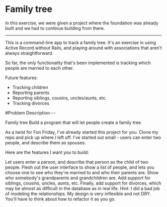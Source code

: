 # Family tree

In this exercise, we were given a project where the foundation was already built and we had to continue building from there.
_________________

This is a command-line app to track a family tree. It's an exercise in using Active Record without Rails, and playing around with associations that aren't always straightforward.

So far, the only functionality that's been implemented is tracking which people are married to each other.

Future features:

* Tracking children
* Reporting parents
* Reporting siblings, cousins, uncles/aunts, etc.
* Tracking divorces



#Problem Description---

Family tree
Build a program that will let people create a family tree.

As a twist for Fun Friday, I've already started this project for you. Clone my repo and pick up where I left off. I've started out small - users can enter two people, and describe them as spouses.

Here are the features I want you to build:

Let users enter a person, and describe that person as the child of two people.
Flesh out the user interface to show a list of people, and lets you choose one to see who they're married to and who their parents are.
Show who somebody's grandparents and grandchildren are.
Add support for siblings, cousins, uncles, aunts, etc.
Finally, add support for divorces, which may be almost as difficult in the database as in real life.
Hint: I did a bad job of modeling the relationships. My design is very inflexible and not DRY. You'll have to think about how to refactor it as you go.

